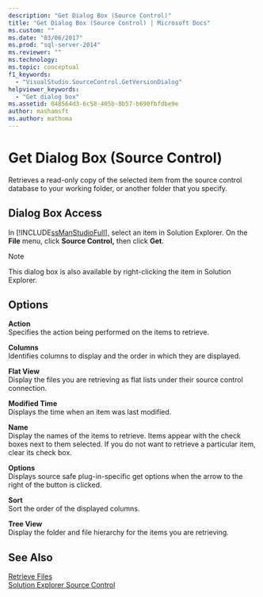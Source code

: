 ```yaml
---
description: "Get Dialog Box (Source Control)"
title: "Get Dialog Box (Source Control) | Microsoft Docs"
ms.custom: ""
ms.date: "03/06/2017"
ms.prod: "sql-server-2014"
ms.reviewer: ""
ms.technology:
ms.topic: conceptual
f1_keywords: 
  - "VisualStudio.SourceControl.GetVersionDialog"
helpviewer_keywords: 
  - "Get dialog box"
ms.assetid: 048564d3-6c58-405b-8b57-b690fbfdbe9e
author: mashamsft
ms.author: mathoma
---
```

# Get Dialog Box (Source Control)
  Retrieves a read-only copy of the selected item from the source control database to your working folder, or another folder that you specify.  
  
## Dialog Box Access  
 In [!INCLUDE[ssManStudioFull](../includes/ssmanstudiofull-md.md)], select an item in Solution Explorer. On the **File** menu, click **Source Control,** then click **Get**.  
  
> [!NOTE]  
>  This dialog box is also available by right-clicking the item in Solution Explorer.  
  
## Options  
 **Action**  
 Specifies the action being performed on the items to retrieve.  
  
 **Columns**  
 Identifies columns to display and the order in which they are displayed.  
  
 **Flat View**  
 Display the files you are retrieving as flat lists under their source control connection.  
  
 **Modified Time**  
 Displays the time when an item was last modified.  
  
 **Name**  
 Display the names of the items to retrieve. Items appear with the check boxes next to them selected. If you do not want to retrieve a particular item, clear its check box.  
  
 **Options**  
 Displays source safe plug-in-specific get options when the arrow to the right of the button is clicked.  
  
 **Sort**  
 Sort the order of the displayed columns.  
  
 **Tree View**  
 Display the folder and file hierarchy for the items you are retrieving.  
  
## See Also  
 [Retrieve Files](../../2014/database-engine/retrieve-files.md)   
 [Solution Explorer Source Control](../../2014/database-engine/solution-explorer-source-control.md)  
  
  
